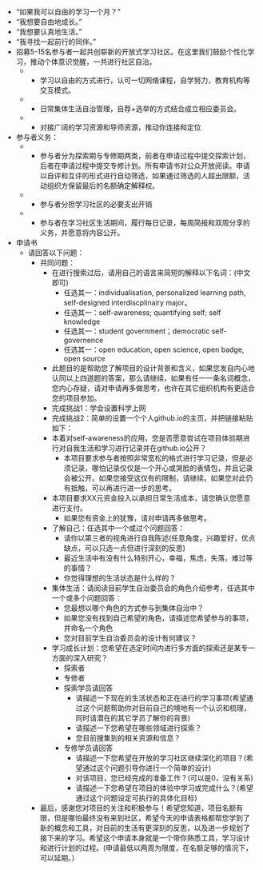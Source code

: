 - “如果我可以自由的学习一个月？”
- “我想要自由地成长。”
- “我想要认真地生活。”
- “我寻找一起前行的同伴。”
- 招募5-15名参与者一起共创崭新的开放式学习社区。在这里我们鼓励个性化学习，推动个体意识觉醒，一共进行社区自治。
    - - 学习以自由的方式进行，认可一切网络课程，自学努力，教育机构等交互模式。
    - - 日常集体生活自治管理，自荐+选举的方式结合成立相应委员会。
    - - 对接广阔的学习资源和导师资源，推动你连接和定位
- 参与者义务：
    - - 参与者分为探索期与专修期两类，前者在申请过程中提交探索计划，后者在申请过程中提交专修计划。所有申请书对公众开放阅读。申请以自评和互评的形式进行自动筛选，如果通过筛选的人超出限额，活动组织方保留最后的名额确定解释权。
    - - 参与者分担学习社区的必要支出开销
    - - 参与者在学习社区生活期间，履行每日记录，每周简报和双周分享的义务，并愿意将内容公开。
- 申请书
    - 请回答以下问题：
        - 共同问题：
            - 在进行搜索过后，请用自己的语言来简短的解释以下名词：(中文即可)
                - 任选其一：individualisation, personalized learning path, self-designed interdiscplinairy major。
                - 任选其一：self-awareness; quantifying self; self knowledge
                - 任选其一：student government；democratic self-governence
                - 任选其一：open education, open science, open badge, open source
            - 此题目的是帮助您了解项目的设计背景和含义，如果您发自内心地认同以上四道题的答案，那么请继续，如果有任一一条名词概念，您内心存疑，请对申请再多做思考，也许在其它组织机构有更适合您的项目参加。
            - 完成挑战1：学会设置科学上网
            - 完成挑战2：简单的设置一个个人github.io的主页，并把链接粘贴如下：
            - 本着对self-awareness的应用，您是否愿意尝试在项目体验期进行对自我生活和学习进行记录并在github.io公开？
                - 本项目要求参与者按照非常宽松的格式进行学习记录，但是必须记录，哪怕记录仅仅是一个开心或哭脸的表情包，并且记录会被公开。如果您接受这仅有的限制，请继续。如果您对此仍有抵触，可以再进行进一步的思考。
            - 本项目要求XX元资金投入以承担日常生活成本，请您确认您愿意进行支付。
                - 如果您有资金上的犹豫，请对申请再多做思考。
            - 了解自己：任选其中一个或过个问题回答：
                - 请你以第三者的视角进行自我陈述(任意角度，兴趣爱好，优点缺点，可以只选一点但进行深刻的反思)
                - 最近生活中有没有什么特别开心，幸福，焦虑，失落，难过等的事情？
                - 你觉得理想的生活状态是什么样的？
            - 集体生活：请阅读目前学生自治委员会的角色介绍参考，任选其中一个或多个问题回答：
                - 您最想以哪个角色的方式参与到集体自治中？
                - 如果您没有找到自己希望的角色，请描述您希望参与的事项，并命名一个角色
                - 您对目前学生自治委员会的设计有何建议？
            - 学习成长计划：您希望在选定时间内进行多方面的探索还是某专一方面的深入研究？
                - 探索者
                - 专修者
                - 探索学员请回答
                    - 请描述一下现在的生活状态和正在进行的学习事项(希望通过这个问题帮助你对目前自己的境地有一个认识和梳理，同时请潜在的其它学员了解你的背景)
                    - 请描述一下您希望在哪些领域进行探索？
                    - 您目前搜集到的相关资源和信息？
                - 专修学员请回答
                    - 请描述一下您希望在开放的学习社区继续深化的项目？(希望通过这个问题引导你进行一个简单的设计)
                    - 对该项目，您已经完成的准备工作？(可以是0，没有关系)
                    - 请描述一下您希望在项目的体验中学习或完成什么？(希望通过这个问题设定可执行的具体化目标)
        - 最后，感谢您对项目的关注和积极参与！希望您知道，项目名额有限，但是哪怕最终没有来到社区，希望今天的申请表格都帮您学到了新的概念和工具，对目前的生活有更深刻的反思，以及进一步规划了接下来的学习。希望这个申请本身就是一个带你熟悉工具，学习设计和进行计划的过程。(申请最低以两周为限度，在名额足够的情况下，可以延期。）
